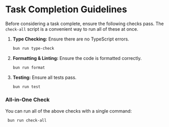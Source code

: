 # Task Completion Guidelines

Before considering a task complete, ensure the following checks pass. The `check-all` script is a convenient way to run all of these at once.

1.  **Type Checking:** Ensure there are no TypeScript errors.
    ```bash
    bun run type-check
    ```

2.  **Formatting & Linting:** Ensure the code is formatted correctly.
    ```bash
    bun run format
    ```

3.  **Testing:** Ensure all tests pass.
    ```bash
    bun run test
    ```


### All-in-One Check

You can run all of the above checks with a single command:

```bash
 bun run check-all
```
